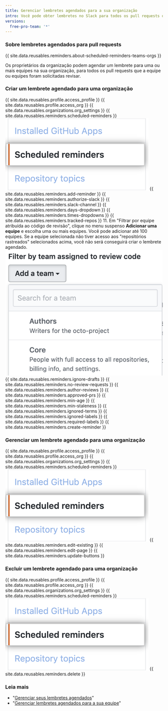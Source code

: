 ```yaml
---
title: Gerenciar lembretes agendados para a sua organização
intro: Você pode obter lembretes no Slack para todos os pull requests que as equipes em sua organização foram solicitadas para revisar.
versions:
  free-pro-team: '*'
---
```


### Sobre lembretes agendados para pull requests

{{ site.data.reusables.reminders.about-scheduled-reminders-teams-orgs }}

Os proprietários da organização podem agendar um lembrete para uma ou mais equipes na sua organização, para todos os pull requests que a equipe ou equipes foram solicitadas revisar.

### Criar um lembrete agendado para uma organização
{{ site.data.reusables.profile.access_profile }}
{{ site.data.reusables.profile.access_org }}
{{ site.data.reusables.organizations.org_settings }}
{{ site.data.reusables.reminders.scheduled-reminders }}
![Botão de lembretes agendados](/assets/images/help/organizations/scheduled-reminders-org.png)
{{ site.data.reusables.reminders.add-reminder }}
{{ site.data.reusables.reminders.authorize-slack }}
{{ site.data.reusables.reminders.slack-channel }}
{{ site.data.reusables.reminders.days-dropdown }}
{{ site.data.reusables.reminders.times-dropdowns }}
{{ site.data.reusables.reminders.tracked-repos }}
11. Em "Filtrar por equipe atribuída ao código de revisão", clique no menu suspenso **Adicionar uma equipe** e escolha uma ou mais equipes. Você pode adicionar até 100 equipes. Se a equipe selecionada não tiver acesso aos "repositórios rastreados" selecionados acima, você não será conseguirá criar o lembrete agendado. ![Menu suspenso para Adicionar equipe](/assets/images/help/organizations/scheduled-reminders-add-teams.png)
{{ site.data.reusables.reminders.ignore-drafts }}
{{ site.data.reusables.reminders.no-review-requests }}
{{ site.data.reusables.reminders.author-reviews }}
{{ site.data.reusables.reminders.approved-prs }}
{{ site.data.reusables.reminders.min-age }}
{{ site.data.reusables.reminders.min-staleness }}
{{ site.data.reusables.reminders.ignored-terms }}
{{ site.data.reusables.reminders.ignored-labels }}
{{ site.data.reusables.reminders.required-labels }}
{{ site.data.reusables.reminders.create-reminder }}

### Gerenciar um lembrete agendado para uma organização
{{ site.data.reusables.profile.access_profile }}
{{ site.data.reusables.profile.access_org }}
{{ site.data.reusables.organizations.org_settings }}
{{ site.data.reusables.reminders.scheduled-reminders }}
![Botão de lembretes agendados](/assets/images/help/organizations/scheduled-reminders-org.png)
{{ site.data.reusables.reminders.edit-existing }}
{{ site.data.reusables.reminders.edit-page }}
{{ site.data.reusables.reminders.update-buttons }}

### Excluir um lembrete agendado para uma organização
{{ site.data.reusables.profile.access_profile }}
{{ site.data.reusables.profile.access_org }}
{{ site.data.reusables.organizations.org_settings }}
{{ site.data.reusables.reminders.scheduled-reminders }}
![Botão de lembretes agendados](/assets/images/help/organizations/scheduled-reminders-org.png)
{{ site.data.reusables.reminders.delete }}

### Leia mais

- "[Gerenciar seus lembretes agendados](/github/setting-up-and-managing-your-github-user-account/managing-your-scheduled-reminders)"
- "[Gerenciar lembretes agendados para a sua equipe](/github/setting-up-and-managing-organizations-and-teams/managing-scheduled-reminders-for-your-team)"
